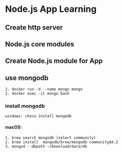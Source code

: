 # Node.js App Learning

## Create http server

## Node.js core modules

## Create Node.js module for App

## use mongodb

    1. docker run -d --name mongo mongo
    2. docker exec -it mongo bash
### install mongodb
    windows: choco install mongodb

#### macOS: 
    1. brew search mongodb (select community)
    2. brew install  mongodb/brew/mongodb-community@4.2
    3. mongod --dbpath ~/Download/data/db


